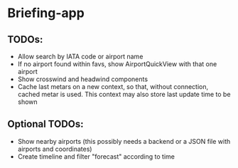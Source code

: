 # Briefing-app

## TODOs:
- Allow search by IATA code or airport name
- If no airport found within favs, show AirportQuickView with that one airport
- Show crosswind and headwind components
- Cache last metars on a new context, so that, without connection, cached metar is used. This context may also store last update time to be shown

## Optional TODOs:
- Show nearby airports (this possibly needs a backend or a JSON file with airports and coordinates)
- Create timeline and filter "forecast" according to time